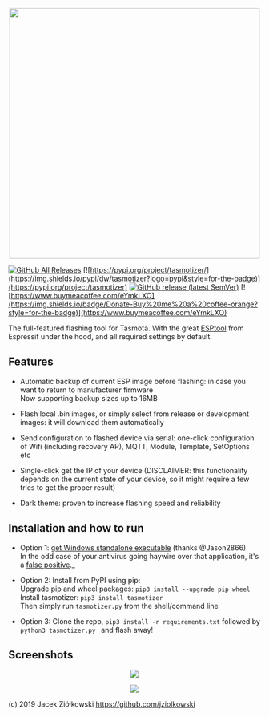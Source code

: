 <p align="center">
<img src=https://user-images.githubusercontent.com/11555742/69891714-ec14ca00-12fe-11ea-9140-92842fa1bff9.jpg width=500>
</p>

[![GitHub All Releases](https://img.shields.io/github/downloads/tasmota/tasmotizer/total?style=for-the-badge)](https://github.com/tasmota/tasmotizer/releases)
[![https://pypi.org/project/tasmotizer/](https://img.shields.io/pypi/dw/tasmotizer?logo=pypi&style=for-the-badge)](https://pypi.org/project/tasmotizer)
[![GitHub release (latest SemVer)](https://img.shields.io/github/v/release/tasmota/tasmotizer?style=for-the-badge)](https://github.com/tasmota/tasmotizer/releases)
[![https://www.buymeacoffee.com/eYmkLXO](https://img.shields.io/badge/Donate-Buy%20me%20a%20coffee-orange?style=for-the-badge)](https://www.buymeacoffee.com/eYmkLXO)

The full-featured flashing tool for Tasmota. With the great [ESPtool](https://github.com/espressif/esptool) from Espressif under the hood, and all required settings by default.

## Features

 - Automatic backup of current ESP image before flashing: in case you want to return to manufacturer firmware<br/>
 Now supporting backup sizes up to 16MB
 
 - Flash local .bin images, or simply select from release or development images: it will download them automatically 
 
 - Send configuration to flashed device via serial: one-click configuration of Wifi (including recovery AP), MQTT, Module, Template, SetOptions etc  
 
 - Single-click get the IP of your device (DISCLAIMER: this functionality depends on the current state of your device, so it might require a few tries to get the proper result)
 
 - Dark theme: proven to increase flashing speed and reliability 
 
## Installation and how to run

 - Option 1: [get Windows  standalone executable](https://github.com/tasmota/tasmotizer/releases) (thanks @Jason2866)<br/>
 In the odd case of your antivirus going haywire over that application, it's a [false positive](https://github.com/pyinstaller/pyinstaller/issues/3802)._
 
 - Option 2: Install from PyPI using pip:<br/>
 Upgrade pip and wheel packages: `pip3 install --upgrade pip wheel`<br/>
 Install tasmotizer: `pip3 install tasmotizer`   
 Then simply run `tasmotizer.py` from the shell/command line
 
 - Option 3: Clone the repo, `pip3 install -r requirements.txt` followed by `python3 tasmotizer.py ` and flash away!
 
## Screenshots

<p align="center">
    <img src=https://user-images.githubusercontent.com/24528715/93748447-96e0d680-fbf8-11ea-9647-9d303cda0ea7.png>    
</p>

<p align="center">
    <img src=https://user-images.githubusercontent.com/24528715/93748408-82044300-fbf8-11ea-89c5-891065e52430.png>
</p>

(c) 2019 Jacek Ziółkowski https://github.com/jziolkowski
